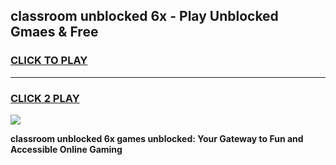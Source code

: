 
## classroom unblocked 6x - Play Unblocked Gmaes & Free
<h3>
<a href="https://news.freeplayer.one?title=classroom_unblocked_6x&ref=16F">CLICK TO PLAY</a></h3>
<hr>

<h3>
<a href="https://news.freeplayer.one?title=classroom_unblocked_6x&ref=16F">CLICK 2 PLAY</a>
  
</h3>

<a href="https://news.freeplayer.one?title=classroom_unblocked_6x&ref=16F/"><img src="https://clearcache.store/games.png"></a>


**classroom unblocked 6x games unblocked: Your Gateway to Fun and Accessible Online Gaming**
